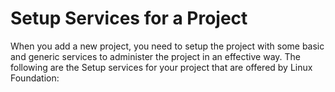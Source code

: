 # Setup Services for a Project

When you add a new project, you need to setup the project with some basic and generic services to administer the project in an effective way. The following are the Setup services  for your project that are offered by Linux Foundation:

